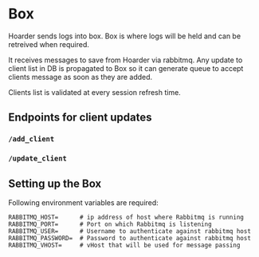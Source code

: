 # Box

Hoarder sends logs into box. Box is where logs will be held and can be retreived when required.

It receives messages to save from Hoarder via rabbitmq. Any update to client list in DB is propagated to Box so it can generate queue to accept clients message as soon as they are added.

Clients list is validated at every session refresh time.


## Endpoints for client updates

### `/add_client`


### `/update_client`


## Setting up the Box

Following environment variables are required:

```
RABBITMQ_HOST=      # ip address of host where Rabbitmq is running
RABBITMQ_PORT=      # Port on which Rabbitmq is listening
RABBITMQ_USER=      # Username to authenticate against rabbitmq host
RABBITMQ_PASSWORD=  # Password to authenticate against rabbitmq host
RABBITMQ_VHOST=     # vHost that will be used for message passing
```
